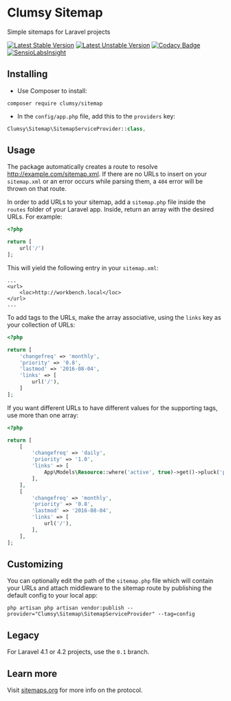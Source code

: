 # Clumsy Sitemap
Simple sitemaps for Laravel projects

[![Latest Stable Version](https://poser.pugx.org/clumsy/sitemap/version)](https://packagist.org/packages/clumsy/sitemap) [![Latest Unstable Version](https://poser.pugx.org/clumsy/sitemap/v/unstable)](//packagist.org/packages/clumsy/sitemap) [![Codacy Badge](https://api.codacy.com/project/badge/Grade/35aaffa60b424bedab0dda7d825ca43e)](https://www.codacy.com/app/tbuteler/clumsy-sitemap?utm_source=github.com&amp;utm_medium=referral&amp;utm_content=tbuteler/clumsy-sitemap&amp;utm_campaign=Badge_Grade) [![SensioLabsInsight](https://insight.sensiolabs.com/projects/c7722d5c-37e7-490b-88c8-bc04fd77434e/mini.png)](https://insight.sensiolabs.com/projects/c7722d5c-37e7-490b-88c8-bc04fd77434e)

## Installing

- Use Composer to install:
```
composer require clumsy/sitemap
```

- In the `config/app.php` file, add this to the `providers` key:
```php
Clumsy\Sitemap\SitemapServiceProvider::class,
```

## Usage

The package automatically creates a route to resolve http://example.com/sitemap.xml. If there are no URLs to insert on your `sitemap.xml` or an error occurs while parsing them, a `404` error will be thrown on that route.

In order to add URLs to your sitemap, add a `sitemap.php` file inside the `routes` folder of your Laravel app. Inside, return an array with the desired URLs. For example:

```php
<?php

return [
    url('/')
];
```

This will yield the following entry in your `sitemap.xml`:
```
...
<url>
    <loc>http://workbench.local</loc>
</url>
...
```

To add tags to the URLs, make the array associative, using the `links` key as your collection of URLs:

```php
<?php

return [
    'changefreq' => 'monthly',
    'priority' => '0.8',
    'lastmod' => '2016-08-04',
    'links' => [
        url('/'),
    ]
];
```

If you want different URLs to have different values for the supporting tags, use more than one array:

```php
<?php

return [
    [
        'changefreq' => 'daily',
        'priority' => '1.0',
        'links' => [
            App\Models\Resource::where('active', true)->get()->pluck('permalink'),
        ],
    ],
    [
        'changefreq' => 'monthly',
        'priority' => '0.8',
        'lastmod' => '2016-08-04',
        'links' => [
            url('/'),
        ],
    ],
];
```


## Customizing

You can optionally edit the path of the `sitemap.php` file which will contain your URLs and attach middleware to the sitemap route by publishing the default config to your local app:
```
php artisan php artisan vendor:publish --provider="Clumsy\Sitemap\SitemapServiceProvider" --tag=config
```

## Legacy

For Laravel 4.1 or 4.2 projects, use the `0.1` branch.

## Learn more

Visit [sitemaps.org](http://www.sitemaps.org/protocol.html) for more info on the protocol.
